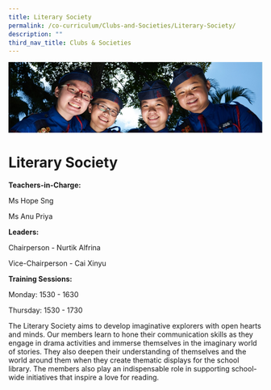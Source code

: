 ```yaml
---
title: Literary Society
permalink: /co-curriculum/Clubs-and-Societies/Literary-Society/
description: ""
third_nav_title: Clubs & Societies
---
```

![](/images/CCA.jpg)

Literary Society
================

<b> Teachers-in-Charge: </b>

Ms Hope Sng

Ms Anu Priya

  

<b> Leaders: </b>

Chairperson - Nurtik Alfrina 

Vice-Chairperson - Cai Xinyu

  

<b> Training Sessions: </b>

Monday: 1530 - 1630

Thursday: 1530 - 1730

  

The Literary Society aims to develop imaginative explorers with open hearts and minds. Our members learn to hone their communication skills as they engage in drama activities and immerse themselves in the imaginary world of stories. They also deepen their understanding of themselves and the world around them when they create thematic displays for the school library. The members also play an indispensable role in supporting school-wide initiatives that inspire a love for reading.